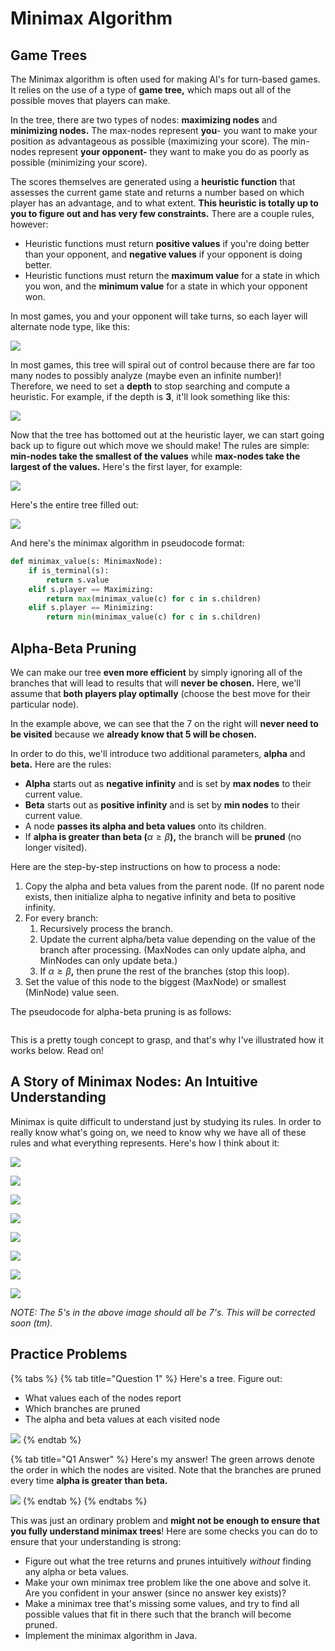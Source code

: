 # Minimax Algorithm

## Game Trees

The Minimax algorithm is often used for making AI's for turn-based games. It relies on the use of a type of **game tree,** which maps out all of the possible moves that players can make.

In the tree, there are two types of nodes: **maximizing nodes** and **minimizing nodes.** The max-nodes represent **you**- you want to make your position as advantageous as possible (maximizing your score). The min-nodes represent **your opponent-** they want to make you do as poorly as possible (minimizing your score).

The scores themselves are generated using a **heuristic function** that assesses the current game state and returns a number based on which player has an advantage, and to what extent. **This heuristic is totally up to you to figure out and has very few constraints.** There are a couple rules, however:

* Heuristic functions must return **positive values** if you're doing better than your opponent, and **negative values** if your opponent is doing better.
* Heuristic functions must return the **maximum value** for a state in which you won, and the **minimum value** for a state in which your opponent won.

In most games, you and your opponent will take turns, so each layer will alternate node type, like this:

![](<../img/assets/image (99).png>)

In most games, this tree will spiral out of control because there are far too many nodes to possibly analyze (maybe even an infinite number)! Therefore, we need to set a **depth** to stop searching and compute a heuristic. For example, if the depth is **3**, it'll look something like this:

![](<../img/assets/image (100).png>)

Now that the tree has bottomed out at the heuristic layer, we can start going back up to figure out which move we should make! The rules are simple: **min-nodes take the smallest of the values** while **max-nodes take the largest of the values.** Here's the first layer, for example:

![](<../img/assets/image (101).png>)

Here's the entire tree filled out:

![](<../img/assets/image (102).png>)

And here's the minimax algorithm in pseudocode format:

```python
def minimax_value(s: MinimaxNode):
    if is_terminal(s):
        return s.value
    elif s.player == Maximizing:
        return max(minimax_value(c) for c in s.children)
    elif s.player == Minimizing:
        return min(minimax_value(c) for c in s.children)
```

## **Alpha-Beta Pruning**

We can make our tree **even more efficient** by simply ignoring all of the branches that will lead to results that will **never be chosen.** Here, we'll assume that **both players play optimally** (choose the best move for their particular node).

In the example above, we can see that the 7 on the right will **never need to be visited** because we **already know that 5 will be chosen.**

In order to do this, we'll introduce two additional parameters, **alpha** and **beta.** Here are the rules:

* **Alpha** starts out as **negative infinity** and is set by **max nodes** to their current value.
* **Beta** starts out as **positive infinity** and is set by **min nodes** to their current value.
* A node **passes its alpha and beta values** onto its children.
* If **alpha is greater than beta (**$\alpha \ge \beta$**),** the branch will be **pruned** (no longer visited).

Here are the step-by-step instructions on how to process a node:

1. Copy the alpha and beta values from the parent node. (If no parent node exists, then initialize alpha to negative infinity and beta to positive infinity.
2. For every branch:
   1. Recursively process the branch.
   2. Update the current alpha/beta value depending on the value of the branch after processing. (MaxNodes can only update alpha, and MinNodes can only update beta.)
   3. If $\alpha \ge \beta$**,** then prune the rest of the branches (stop this loop).
3. Set the value of this node to the biggest (MaxNode) or smallest (MinNode) value seen.

The pseudocode for alpha-beta pruning is as follows:

```python
```

This is a pretty tough concept to grasp, and that's why I've illustrated how it works below. Read on!

## A Story of Minimax Nodes: An Intuitive Understanding

Minimax is quite difficult to understand just by studying its rules. In order to really know what's going on, we need to know why we have all of these rules and what everything represents. Here's how I think about it:

![](<../img/assets/image (24).png>)

![](<../img/assets/image (25).png>)

![](<../img/assets/image (27).png>)

![](<../img/assets/image (28).png>)

![](<../img/assets/image (29).png>)

![](<../img/assets/image (30).png>)

![](<../img/assets/image (31).png>)

![](<../img/assets/image (33).png>)

_NOTE: The 5's in the above image should all be 7's. This will be corrected soon (tm)._



## Practice Problems

{% tabs %}
{% tab title="Question 1" %}
Here's a tree. Figure out:

* What values each of the nodes report
* Which branches are pruned
* The alpha and beta values at each visited node

![](<../img/assets/image (34).png>)
{% endtab %}

{% tab title="Q1 Answer" %}
Here's my answer! The green arrows denote the order in which the nodes are visited. Note that the branches are pruned every time **alpha is greater than beta.**

![](<../img/assets/image (35).png>)
{% endtab %}
{% endtabs %}

This was just an ordinary problem and **might not be enough to ensure that you fully understand minimax trees**! Here are some checks you can do to ensure that your understanding is strong:

* Figure out what the tree returns and prunes intuitively _without_ finding any alpha or beta values.
* Make your own minimax tree problem like the one above and solve it. Are you confident in your answer (since no answer key exists)?
* Make a minimax tree that's missing some values, and try to find all possible values that fit in there such that the branch will become pruned.
* Implement the minimax algorithm in Java.
